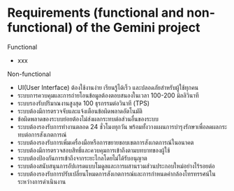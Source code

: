 # Requirements (functional and non-functional) of the Gemini project

Functional
- xxx

Non-functional
- UI(User Interface) ต้องใช้งานง่าย เรียนรู้ได้เร็ว และปลอดภัยสำหรับผู้ใช้ทุกคน​
- ระบบการควบคุมและการถ่ายโอนข้อมูลต้องตอบสนองในเวลา 100-200 มิลลิวินาที
- ระบบรองรับปริมาณงานสูงสุด 100 ธุรกรรมต่อวินาที (TPS)​
- ระบบต้องมีการตรวจจับและแจ้งเตือนข้อผิดพลาดอัตโนมัติ
- ข้อผิดพลาดของระบบย่อยต้องไม่ส่งผลกระทบต่อส่วนอื่นของระบบ​
- ระบบต้องรองรับการทำงานตลอด 24 ชั่วโมงทุกวัน พร้อมทั้งวางแผนการบำรุงรักษาเพื่อลดผลกระทบต่อการสังเกตการณ์​​
- ระบบต้องรองรับการเพิ่มเครื่องมือหรือการขยายขอบเขตการสังเกตการณ์ในอนาคต​​
- ระบบต้องมีการตรวจสอบสิทธิ์และควบคุมการเข้าถึงตามบทบาทของผู้ใช้
- ระบบต้องป้องกันการเข้าถึงจากระยะไกลโดยไม่ได้รับอนุญาต​​
- ระบบต้องสนับสนุนการอัปเกรดแบบโมดูลและการผสานรวมส่วนประกอบใหม่อย่างไร้รอยต่อ​
- ระบบต้องรองรับการปรับเปลี่ยนโหมดการสังเกตการณ์และการกำหนดค่ากล้องโทรทรรศน์ในระหว่างการดำเนินงาน​
